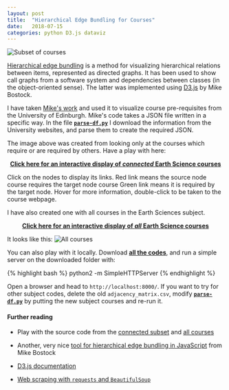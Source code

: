 ```yaml
---
layout: post
title:  "Hierarchical Edge Bundling for Courses"
date:   2018-07-15
categories: python D3.js dataviz
---
```


![Subset of courses](https://s3.eu-west-2.amazonaws.com/cdacosta-londonbucket/github/easc_courses.png)

[Hierarchical edge bundling](https://dx.doi.org/10.1109/TVCG.2006.147) is a method for visualizing hierarchical relations between items, represented as directed graphs.
It has been used to show call graphs from a software system and dependencies between classes (in the object-oriented sense).
The latter was implemented using [D3.js](https://d3js.org/) by Mike Bostock.

I have taken [Mike's work](https://bl.ocks.org/mbostock/1044242) and used it to visualize course pre-requisites from the University of Edinburgh.
Mike's code takes a JSON file written in a specific way.
In the file **[`parse-df.py`](https://github.com/cako/blog/blob/master/codes/2018-07-15-hierarchical-courses/parse-drps.py)** I download the information from the University websites, and parse them to create the required JSON.

The image above was created from looking only at the courses which require or are required by others.
Have a play with here:

<center>
<b><a href="http://bit.ly/eascsubhrc">Click here for an interactive display of <i>connected</i> Earth Science courses</a></b>
</center>

Click on the nodes to display its links.
Red link means the source node course requires the target node course
Green link means it is required by the target node.
Hover for more information, double-click to be taken to the course webpage.

I have also created one with all courses in the Earth Sciences subject.
<center>
<b><a href="http://bit.ly/easchrc">Click here for an interactive display of <i>all</i> Earth Science courses</a></b>
</center>

It looks like this:
![All courses](https://s3.eu-west-2.amazonaws.com/cdacosta-londonbucket/github/easc_all_courses.gif)

You can also play with it locally.
Download **[all the codes](https://github.com/cako/blog/blob/master/codes/2018-07-15-hierarchical-courses/)**, and run a simple server on the downloaded folder with:

{% highlight bash %}
python2 -m SimpleHTTPServer
{% endhighlight %}

Open a browser and head to `http://localhost:8000/`.
If you want to try for other subject codes, delete the old `adjacency_matrix.csv`, modify **[`parse-df.py`](https://github.com/cako/blog/blob/master/codes/2018-07-15-hierarchical-courses/parse-drps.py)** by putting the new subject courses and re-run it.

#### Further reading
* Play with the source code from the [connected subset](http://bl.ocks.org/cako/f551c5c9f86d30d2efde0a16edcc2c43/) and [all courses](http://bl.ocks.org/cako/raw/2ddb8042296d8fbc24dc7ccf1afc4ede/)

* Another, very nice [tool for hierarchical edge bundling in JavaScript](https://github.com/mbostock/dependency-tree) from Mike Bostock

* [D3.js documentation](https://d3js.org/)

* [Web scraping with `requests` and `BeautifulSoup`](https://www.digitalocean.com/community/tutorials/how-to-work-with-web-data-using-requests-and-beautiful-soup-with-python-3)
